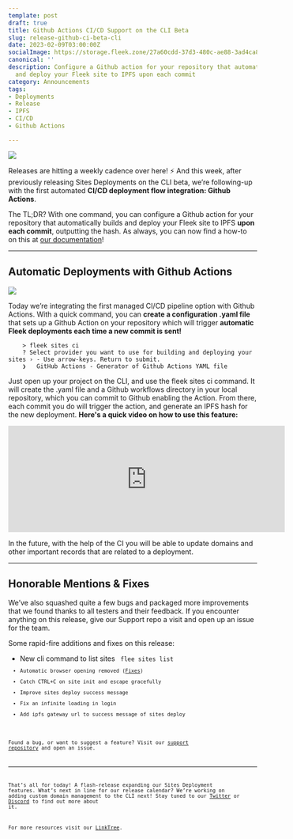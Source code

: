 ```yaml
---
template: post
draft: true
title: Github Actions CI/CD Support on the CLI Beta
slug: release-github-ci-beta-cli
date: 2023-02-09T03:00:00Z
socialImage: https://storage.fleek.zone/27a60cdd-37d3-480c-ae88-3ad4ca886b13-bucket/imgs/ci-cd.png
canonical: ''
description: Configure a Github action for your repository that automatically builds
  and deploy your Fleek site to IPFS upon each commit
category: Announcements
tags:
- Deployments
- Release
- IPFS
- CI/CD
- Github Actions

---
```

![](https://storage.fleek.zone/27a60cdd-37d3-480c-ae88-3ad4ca886b13-bucket/imgs/ci-cd.png)

Releases are hitting a weekly cadence over here! ⚡️ And this week, after previously releasing Sites Deployments on the CLI beta, we’re following-up with the first automated **CI/CD deployment flow integration: Github Actions**.

The TL;DR? With one command, you can configure a Github action for your repository that automatically builds and deploy your Fleek site to IPFS **upon each commit**, outputting the hash. As always, you can now find a how-to on this at [our documentation](https://docs.fleek.xyz/)!

***

## Automatic Deployments with Github Actions

![](https://storage.fleek.zone/27a60cdd-37d3-480c-ae88-3ad4ca886b13-bucket/imgs/ci-code.png)

Today we’re integrating the first managed CI/CD pipeline option with Github Actions. With a quick command, you can **create a configuration .yaml file** that sets up a Github Action on your repository which will trigger **automatic Fleek deployments each time a new commit is sent!**

        > fleek sites ci
        ? Select provider you want to use for building and deploying your sites › - Use arrow-keys. Return to submit.
        ❯   GitHub Actions - Generator of Github Actions YAML file

Just open up your project on the CLI, and use the fleek sites ci command. It will create the .yaml file and a Github workflows directory in your local repository, which you can commit to Github enabling the Action. From there, each commit you do will trigger the action, and generate an IPFS hash for the new deployment. **Here's a quick video on how to use this feature:**

<iframe width="560" height="215" src="https://www.youtube.com/embed/KZvYrllpb-4?controls=0" title="YouTube video player" frameborder="0" allow="accelerometer; autoplay; clipboard-write; encrypted-media; gyroscope; picture-in-picture; web-share" allowfullscreen></iframe>

In the future, with the help of the CI you will be able to update domains and other important records that are related to a deployment.

***

## Honorable Mentions & Fixes

We’ve also squashed quite a few bugs and packaged more improvements that we found thanks to all testers and their feedback. If you encounter anything on this release, give our Support repo a visit and open up an issue for the team.

Some rapid-fire additions and fixes on this release:

* New cli command to list sites <code> flee sites list <code>
* Automatic browser opening removed ([Fixes]( https://github.com/fleekxyz/fleekxyz-support/issues/8))
* Catch CTRL+C on site init and escape gracefully
* Improve sites deploy success message
* Fix an infinite loading in login
* Add ipfs gateway url to success message of sites deploy

Found a bug, or want to suggest a feature? Visit our [support repository](https://github.com/fleekxyz/fleekxyz-support/) and open an issue.

***

That’s all for today! A flash-release expanding our Sites Deployment features. What’s next in line for our release calendar? We’re working on adding custom domain management to the CLI next! Stay tuned to our [Twitter](https://twitter.com/fleekxyz) or [Discord](https://discord.gg/fleekxyz) to find out more about it.

For more resources visit our [LinkTree](https://linktr.ee/fleek).